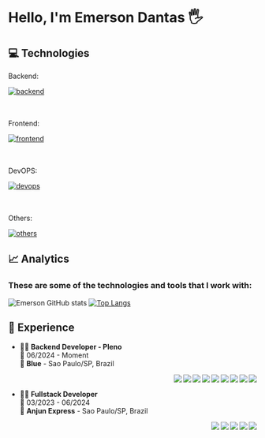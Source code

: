 
# Hello, I'm Emerson Dantas 🖐️


## 💻 Technologies

<div style="display: inline_block">
    <div>
        <p>Backend:</p>
        <a href="https://skillicons.dev">
            <img align="center" alt="backend"src="https://skillicons.dev/icons?i=nodejs,ts,nestjs,java,py,go,ruby,)](https://skillicons.dev"/>
        </a>
    </div>
    <br/>
    <br/>
    <div>
        <p>Frontend:</p>
        <a href="https://skillicons.dev">
            <img align="center" alt="frontend"src="https://skillicons.dev/icons?i=react,next,figma,tailwind,vite,androidstudio,)](https://skillicons.dev"/>
        <a/>
    </div>
    <br/>
    <br/>
    <div>
        <p>DevOPS:</p>
        <a href="https://skillicons.dev">
            <img align="center" alt="devops"src="https://skillicons.dev/icons?i=docker,kubernetes,nginx,githubactions,aws,gcp,)](https://skillicons.dev"/>
        <a/>
    </div>
    <br/>
    <br/>
    <div>
        <p>Others:</p>
        <a href="https://skillicons.dev">
            <img align="center" alt="others"src="https://skillicons.dev/icons?i=mysql,postgres,mongodb,redis,git,github,kafka,jest,)](https://skillicons.dev"/>
        <a/>
    </div>
</div>


## 📈 Analytics

### These are some of the technologies and tools that I work with:


![Emerson GitHub stats](https://github-readme-stats.vercel.app/api?username=emersondp07&show_icons=true&theme=tokyonight)
[![Top Langs](https://github-readme-stats.vercel.app/api/top-langs/?username=emersondp07&layout=compact)](https://github.com/emersondp07/github-readme-stats)

## 💼 Experience

- 👨‍💻 **Backend Developer - Pleno**\
  📆 06/2024 - Moment\
  📍 **Blue** - Sao Paulo/SP, Brazil

<img align="right" src="https://img.shields.io/badge/AI-008080?logo=OpenAI&logoColor=white" />
<img align="right" src="https://img.shields.io/badge/Github-181717?logo=github&logoColor=white" />
<img align="right" src="https://img.shields.io/badge/Kubernetes-326CE5?logo=kubernetes&logoColor=white" />
<img align="right" src="https://img.shields.io/badge/Docker-2496ED?logo=docker&logoColor=white" />
<img align="right" src="https://img.shields.io/badge/MySQL-00000F?&logo=mysql&logoColor=white" />
<img align="right" src="https://img.shields.io/badge/PostgreSQL-316192?logo=postgresql&logoColor=white" />
<img align="right" src="https://img.shields.io/badge/Python-3776AB?logo=python&logoColor=white" />
<img align="right" src="https://img.shields.io/badge/TypeScript-007ACC?logo=typescript&logoColor=white" />
<img align="right" src="https://img.shields.io/badge/Node.js-43853D?logo=node.js&logoColor=white" />
<br/>

- 👨‍💻 **Fullstack Developer**\
  📆 03/2023 - 06/2024\
  📍 **Anjun Express** - Sao Paulo/SP, Brazil

<img align="right" src="https://img.shields.io/badge/Github-181717?logo=github&logoColor=white" />
<img align="right" src="https://img.shields.io/badge/MySQL-00000F?&logo=mysql&logoColor=white" />
<img align="right" src="https://img.shields.io/badge/PostgreSQL-316192?logo=postgresql&logoColor=white" />
<img align="right" src="https://img.shields.io/badge/Node.js-43853D?logo=node.js&logoColor=white" />
<img align="right" src="https://img.shields.io/badge/TypeScript-007ACC?logo=typescript&logoColor=white" />
<br/>
